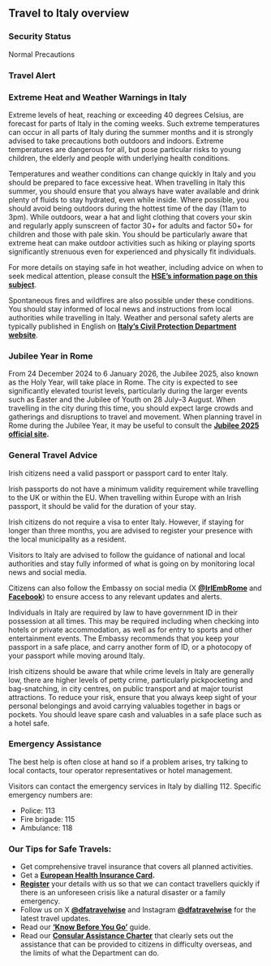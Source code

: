 ## Travel to Italy overview

### **Security Status**

Normal Precautions

### **Travel Alert**

### **Extreme Heat and Weather Warnings in Italy**

Extreme levels of heat, reaching or exceeding 40 degrees Celsius, are forecast for parts of Italy in the coming weeks. Such extreme temperatures can occur in all parts of Italy during the summer months and it is strongly advised to take precautions both outdoors and indoors. Extreme temperatures are dangerous for all, but pose particular risks to young children, the elderly and people with underlying health conditions.

Temperatures and weather conditions can change quickly in Italy and you should be prepared to face excessive heat. When travelling in Italy this summer, you should ensure that you always have water available and drink plenty of fluids to stay hydrated, even while inside. Where possible, you should avoid being outdoors during the hottest time of the day (11am to 3pm). While outdoors, wear a hat and light clothing that covers your skin and regularly apply sunscreen of factor 30+ for adults and factor 50+ for children and those with pale skin. You should be particularly aware that extreme heat can make outdoor activities such as hiking or playing sports significantly strenuous even for experienced and physically fit individuals.

For more details on staying safe in hot weather, including advice on when to seek medical attention, please consult the [**HSE’s information page on this subject**](https://healthservice.hse.ie/staff/procedures-guidelines/staying-safe-in-hot-weather/).

Spontaneous fires and wildfires are also possible under these conditions. You should stay informed of local news and instructions from local authorities while travelling in Italy. Weather and personal safety alerts are typically published in English on [**Italy’s Civil Protection Department website**](https://www.protezionecivile.gov.it/en/).

### **Jubilee Year in Rome**

From 24 December 2024 to 6 January 2026, the Jubilee 2025, also known as the Holy Year, will take place in Rome. The city is expected to see significantly elevated tourist levels, particularly during the larger events such as Easter and the Jubilee of Youth on 28 July–3 August. When travelling in the city during this time, you should expect large crowds and gatherings and disruptions to travel and movement. When planning travel in Rome during the Jubilee Year, it may be useful to consult the [**Jubilee 2025 official site**](https://www.iubilaeum2025.va/en.html)**.**

### **General Travel Advice**

Irish citizens need a valid passport or passport card to enter Italy.

Irish passports do not have a minimum validity requirement while travelling to the UK or within the EU. When travelling within Europe with an Irish passport, it should be valid for the duration of your stay.

Irish citizens do not require a visa to enter Italy. However, if staying for longer than three months, you are advised to register your presence with the local municipality as a resident.

Visitors to Italy are advised to follow the guidance of national and local authorities and stay fully informed of what is going on by monitoring local news and social media.

Citizens can also follow the Embassy on social media (X [**@IrlEmbRome**](https://twitter.com/IrlEmbRome?ref_src=twsrc%5Egoogle%7Ctwcamp%5Eserp%7Ctwgr%5Eauthor) and [**Facebook**](https://www.facebook.com/IrlEmbRome/)) to ensure access to any relevant updates and alerts.

Individuals in Italy are required by law to have government ID in their possession at all times. This may be required including when checking into hotels or private accommodation, as well as for entry to sports and other entertainment events. The Embassy recommends that you keep your passport in a safe place, and carry another form of ID, or a photocopy of your passport while moving around Italy.

Irish citizens should be aware that while crime levels in Italy are generally low, there are higher levels of petty crime, particularly pickpocketing and bag-snatching, in city centres, on public transport and at major tourist attractions. To reduce your risk, ensure that you always keep sight of your personal belongings and avoid carrying valuables together in bags or pockets. You should leave spare cash and valuables in a safe place such as a hotel safe.

### **Emergency Assistance**

The best help is often close at hand so if a problem arises, try talking to local contacts, tour operator representatives or hotel management.

Visitors can contact the emergency services in Italy by dialling 112. Specific emergency numbers are:

* Police: 113
* Fire brigade: 115
* Ambulance: 118

### **Our Tips for Safe Travels:**

* Get comprehensive travel insurance that covers all planned activities.
* Get a [**European Health Insurance Card**](http://www.hse.ie/eng/services/list/1/schemes/EHIC/)**.**
* [**Register**](https://www.ireland.ie/en/dfa/overseas-travel/citizens-registration/) your details with us so that we can contact travellers quickly if there is an unforeseen crisis like a natural disaster or a family emergency.
* Follow us on X [**@dfatravelwise**](https://www.twitter.com/DFATravelWise) and Instagram [**@dfatravelwise**](https://www.instagram.com/dfatravelwise/) for the latest travel updates.
* Read our [**‘Know Before You Go’**](https://www.ireland.ie/en/dfa/overseas-travel/know-before-you-go-/) guide.
* Read our [**Consular Assistance Charter**](https://www.ireland.ie/en/dfa/overseas-travel/assistance-abroad/consular-assistance-charter/) that clearly sets out the assistance that can be provided to citizens in difficulty overseas, and the limits of what the Department can do.
